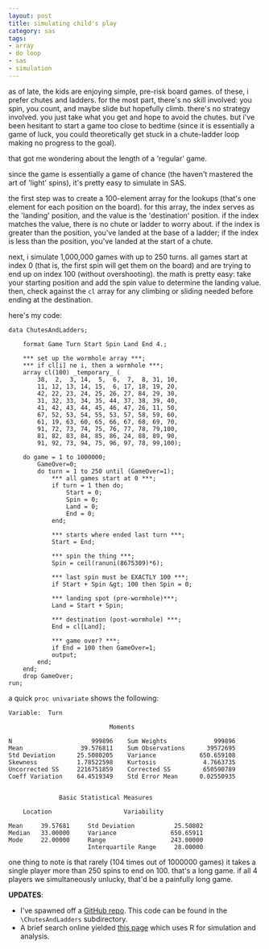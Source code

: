 ```yaml
---
layout: post
title: simulating child's play
category: sas
tags:
- array
- do loop
- sas
- simulation
---
```


as of late, the kids are enjoying simple, pre-risk board games. of these, i prefer chutes and ladders. for the most part, there's no skill involved: you spin, you count, and maybe slide but hopefully climb. there's no strategy involved. you just take what you get and hope to avoid the chutes. but i've been hesitant to start a game too close to bedtime (since it is essentially a game of luck, you could theoretically get stuck in a chute-ladder loop making no progress to the goal).

that got me wondering about the length of a 'regular' game.

<!--more-->

since the game is essentially a game of chance (the haven't mastered the art of 'light' spins), it's pretty easy to simulate in SAS.

the first step was to create a 100-element array for the lookups (that's one element for each position on the board). for this array, the index serves as the 'landing' position, and the value is the 'destination' position. if the index matches the value, there is no chute or ladder to worry about. if the index is greater than the position, you've landed at the base of a ladder; if the index is less than the position, you've landed at the start of a chute.

next, i simulate 1,000,000 games with up to 250 turns. all games start at index 0 (that is, the first spin will get them on the board) and are trying to end up on index 100 (without overshooting). the math is pretty easy: take your starting position and add the spin value to determine the landing value. then, check against the `cl` array for any climbing or sliding needed before ending at the destination.

here's my code:

    data ChutesAndLadders;

        format Game Turn Start Spin Land End 4.;

        *** set up the wormhole array ***;
        *** if cl[i] ne i, then a wormhole ***;
        array cl(100) _temporary_ (
            38,  2,  3, 14,  5,  6,  7,  8, 31, 10,
            11, 12, 13, 14, 15,  6, 17, 18, 19, 20,
            42, 22, 23, 24, 25, 26, 27, 84, 29, 30,
            31, 32, 33, 34, 35, 44, 37, 38, 39, 40,
            41, 42, 43, 44, 45, 46, 47, 26, 11, 50,
            67, 52, 53, 54, 55, 53, 57, 58, 59, 60,
            61, 19, 63, 60, 65, 66, 67, 68, 69, 70,
            91, 72, 73, 74, 75, 76, 77, 78, 79,100,
            81, 82, 83, 84, 85, 86, 24, 88, 89, 90,
            91, 92, 73, 94, 75, 96, 97, 78, 99,100);

        do game = 1 to 1000000;
            GameOver=0;
            do turn = 1 to 250 until (GameOver=1);
                *** all games start at 0 ***;
                if turn = 1 then do;
                    Start = 0;
                    Spin = 0;
                    Land = 0;
                    End = 0;
                end;

                *** starts where ended last turn ***;
                Start = End;

                *** spin the thing ***;
                Spin = ceil(ranuni(8675309)*6);

                *** last spin must be EXACTLY 100 ***;
                if Start + Spin &gt; 100 then Spin = 0;

                *** landing spot (pre-wormhole)***;
                Land = Start + Spin;

                *** destination (post-wormhole) ***;
                End = cl[Land];

                *** game over? ***;
                if End = 100 then GameOver=1;
                output;
            end;
        end;
        drop GameOver;
    run;

a quick `proc univariate` shows the following:

    Variable:  Turn

                                Moments

    N                      999896    Sum Weights             999896
    Mean                39.576811    Sum Observations      39572695
    Std Deviation      25.5080205    Variance            650.659108
    Skewness           1.78522598    Kurtosis             4.7663735
    Uncorrected SS     2216751859    Corrected SS         650590789
    Coeff Variation    64.4519349    Std Error Mean      0.02550935


                  Basic Statistical Measures

        Location                    Variability

    Mean     39.57681     Std Deviation           25.50802
    Median   33.00000     Variance               650.65911
    Mode     22.00000     Range                  243.00000
                          Interquartile Range     28.00000


one thing to note is that rarely (104 times out of 1000000 games) it takes a single player more than 250 spins to end on 100. that's a long game. if all 4 players we simultaneously unlucky, that'd be a painfully long game.

**UPDATES**:

- I've spawned off a [GitHub repo](https://github.com/rkoopmann/SASBoredGames). This code can be found in the `\ChutesAndLadders` subdirectory.
- A brief search online yielded [this page](http://www.r-bloggers.com/basics-on-markov-chain-for-parents/) which uses R for simulation and analysis.
